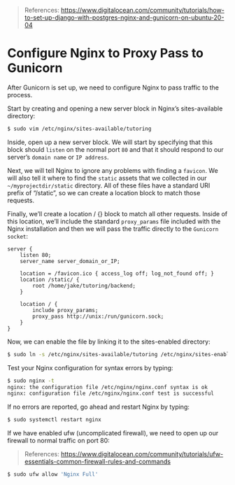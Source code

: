 > References:
> https://www.digitalocean.com/community/tutorials/how-to-set-up-django-with-postgres-nginx-and-gunicorn-on-ubuntu-20-04


# Configure Nginx to Proxy Pass to Gunicorn

After Gunicorn is set up, we need to configure Nginx to pass traffic to the process.

Start by creating and opening a new server block in Nginx’s sites-available directory:
```bash
$ sudo vim /etc/nginx/sites-available/tutoring
```

Inside, open up a new server block. We will start by specifying that this block should `listen` on the normal port `80` and that it should respond to our server’s `domain name` or `IP address`.

Next, we will tell Nginx to ignore any problems with finding a `favicon`. We will also tell it where to find the `static` assets that we collected in our `~/myprojectdir/static` directory. All of these files have a standard URI prefix of “/static”, so we can create a location block to match those requests.

Finally, we’ll create a location / {} block to match all other requests. Inside of this location, we’ll include the standard `proxy_params` file included with the Nginx installation and then we will pass the traffic directly to the `Gunicorn socket`:
```
server {
    listen 80;
    server_name server_domain_or_IP;

    location = /favicon.ico { access_log off; log_not_found off; }
    location /static/ {
        root /home/jake/tutoring/backend;
    }

    location / {
        include proxy_params;
        proxy_pass http://unix:/run/gunicorn.sock;
    }
}
```

Now, we can enable the file by linking it to the sites-enabled directory:
```bash
$ sudo ln -s /etc/nginx/sites-available/tutoring /etc/nginx/sites-enabled
```

Test your Nginx configuration for syntax errors by typing:
```bash
$ sudo nginx -t
nginx: the configuration file /etc/nginx/nginx.conf syntax is ok
nginx: configuration file /etc/nginx/nginx.conf test is successful
```

If no errors are reported, go ahead and restart Nginx by typing:
```bash
$ sudo systemctl restart nginx
```

If we have enabled ufw (uncomplicated firewall), we need to open up our firewall to normal traffic on port 80:
> References:
> https://www.digitalocean.com/community/tutorials/ufw-essentials-common-firewall-rules-and-commands
```bash
$ sudo ufw allow 'Nginx Full'
```
